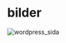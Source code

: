 # bilder
![wordpress_sida](https://github.com/user-attachments/assets/a7ab4469-4c5c-424c-bf8e-1e8fe7d3894f)
